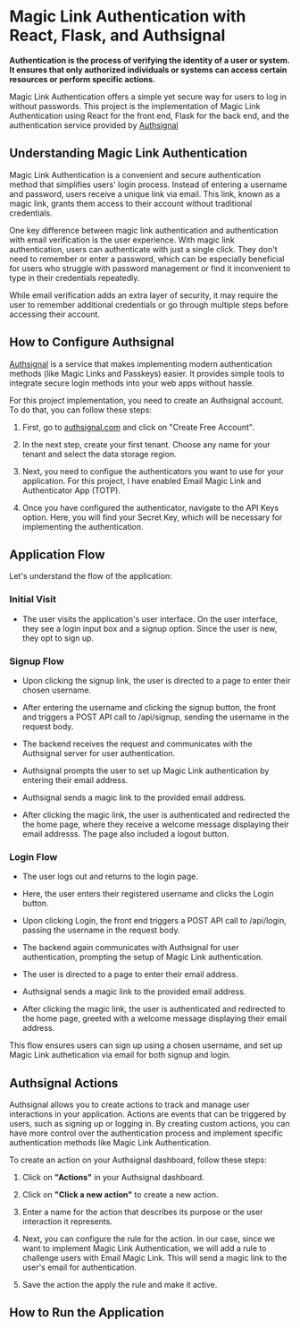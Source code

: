 # Magic Link Authentication with React, Flask, and Authsignal

**Authentication is the process of verifying the identity of a user or system. It ensures that only authorized individuals or systems can access certain resources or perform specific actions.**

Magic Link Authentication offers a simple yet secure way for users to log in without passwords. This project is the implementation of Magic Link Authentication using React for the front end, Flask for the back end, and the authentication service provided by [Authsignal](https://www.authsignal.com/)

## Understanding Magic Link Authentication

Magic Link Authentication is a convenient and secure authentication method that simplifies users' login process. Instead of entering a username and password, users receive a unique link via email. This link, known as a magic link, grants them access to their account without traditional credentials.

One key difference between magic link authentication and authentication with email verification is the user experience. With magic link authentication, users can authenticate with just a single click. They don't need to remember or enter a password, which can be especially beneficial for users who struggle with password management or find it inconvenient to type in their credentials repeatedly.

While email verification adds an extra layer of security, it may require the user to remember additional credentials or go through multiple steps before accessing their account.

## How to Configure Authsignal

[Authsignal](https://www.authsignal.com/) is a service that makes implementing modern authentication methods (like Magic Links and Passkeys) easier. It provides simple tools to integrate secure login methods into your web apps without hassle.

For this project implementation, you need to create an Authsignal account. To do that, you can follow these steps:

1. First, go to [authsignal.com](https://portal.authsignal.com/users/sign_up) and click on "Create Free Account".

2. In the next step, create your first tenant. Choose any name for your tenant and select the data storage region.

3. Next, you need to configue the authenticators you want to use for your application. For this project, I have enabled Email Magic Link and Authenticator App (TOTP).

4. Once you have configured the authenticator, navigate to the API Keys option. Here, you will find your Secret Key, which will be necessary for implementing the authentication.

## Application Flow

Let's understand the flow of the application:

### Initial Visit

- The user visits the application's user interface. On the user interface, they see a login input box and a signup option. Since the user is new, they opt to sign up.

### Signup Flow

- Upon clicking the signup link, the user is directed to a page to enter their chosen username.

- After entering the username and clicking the signup button, the front and triggers a POST API call to /api/signup, sending the username in the request body.

- The backend receives the request and communicates with the Authsignal server for user authentication.

- Authsignal prompts the user to set up Magic Link authentication by entering their email address.

- Authsignal sends a magic link to the provided email address.

- After clicking the magic link, the user is authenticated and redirected the the home page, where they receive a welcome message displaying their email addresss. The page also included a logout button.

### Login Flow

- The user logs out and returns to the login page.

- Here, the user enters their registered username and clicks the Login button.

- Upon clicking Login, the front end triggers a POST API call to /api/login, passing the username in the request body.

- The backend again communicates with Authsignal for user authentication, prompting the setup of Magic Link authentication.

- The user is directed to a page to enter their email address.

- Authsignal sends a magic link to the provided email address.

- After clicking the magic link, the user is authenticated and redirected to the home page, greeted with a welcome message displaying their email address.

This flow ensures users can sign up using a chosen username, and set up Magic Link authetication via email for both signup and login.

## Authsignal Actions

Authsignal allows you to create actions to track and manage user interactions in your application. Actions are events that can be triggered by users, such as signing up or logging in. By creating custom actions, you can have more control over the authentication process and implement specific authentication methods like Magic Link Authentication.

To create an action on your Authsignal dashboard, follow these steps:

1. Click on **"Actions"** in your Authsignal dashboard.

2. Click on **"Click a new action"** to create a new action.

3. Enter a name for the action that describes its purpose or the user interaction it represents.

4. Next, you can configure the rule for the action. In our case, since we want to implement Magic Link Authentication, we will add a rule to challenge users with Email Magic Link. This will send a magic link to the user's email for authentication.

5. Save the action the apply the rule and make it active.

## How to Run the Application
